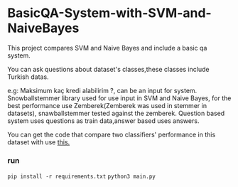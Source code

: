 # BasicQA-System-with-SVM-and-NaiveBayes
This project compares SVM and Naive Bayes and include a basic qa system.

You can ask questions about dataset's classes,these classes include Turkish datas.


e.g: Maksimum kaç kredi alabilirim ?, can be an input for system. Snowballstemmer library used for use input in SVM and Naive Bayes, for the best performance use Zemberek(Zemberek was used in stemmer in datasets), snawballstemmer tested against the zemberek. Question based system uses questions as train data,answer based uses answers.


You can get the code that compare two classifiers' performance in this dataset with use [this.](https://github.com/ilkerrisvan/SVM-vs-NaiveBayes-in-TextClassification)


### run
`pip install -r requirements.txt` 
`python3 main.py `
